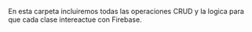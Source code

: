 En esta carpeta incluiremos todas las operaciones CRUD y la logica para que cada clase intereactue con Firebase.